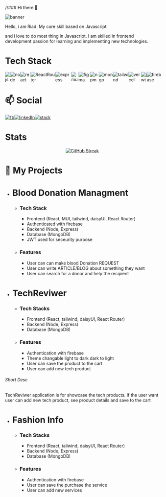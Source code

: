 //### Hi there 👋

![banner](https://e1.pxfuel.com/desktop-wallpaper/1016/49/desktop-wallpaper-react-nodejs-express-mongodb-mern-stack.jpg)

<p>Hello, i am Riad. My core skill based on Javascript</p>
<p>and i love to do most thing in Javascript. I am skilled in frontend development passion for learning and implementing new technologies.</p>




# Tech Stack

<div style="display: flex; align-items: center;">
    <img src="https://camo.githubusercontent.com/06b0ed212bf5bae6c044ba0b4a708f97ca82a23e38b089dfc4f97ba239a35cc8/68747470733a2f2f696d672e736869656c64732e696f2f62616467652f6a6176617363726970742d2532333332333333302e7376673f7374796c653d666c61742d737175617265266c6f676f3d6a617661736372697074266c6f676f436f6c6f723d253233463744463145" alt="js" />
    <img src="https://camo.githubusercontent.com/42a32ecea43cd55fb22eff6bf7f57e81daa812a9af55207a31e5ae5634f4a5cf/68747470733a2f2f696d672e736869656c64732e696f2f62616467652f6e6f64652e6a732d3644413535463f7374796c653d666c61742d737175617265266c6f676f3d6e6f64652e6a73266c6f676f436f6c6f723d7768697465" alt="node" />
    <img src="https://camo.githubusercontent.com/bb8234ccdc6a848e502ae7a684390e40b58a11e5789058c36e78a6c72c86e2e8/68747470733a2f2f696d672e736869656c64732e696f2f62616467652f72656163742d2532333230323332612e7376673f7374796c653d666c61742d737175617265266c6f676f3d7265616374266c6f676f436f6c6f723d253233363144414642" alt="react" />
    <img src="https://camo.githubusercontent.com/104e5874758745e8d32b781ce55824824cf23e6d40d0d8043c74403b8dd17a68/68747470733a2f2f696d672e736869656c64732e696f2f62616467652f52656163745f526f757465722d4341343234353f7374796c653d666c61742d737175617265266c6f676f3d72656163742d726f75746572266c6f676f436f6c6f723d7768697465" alt="ReactRouter">
    <img src="https://camo.githubusercontent.com/9341d8e20d78285ed99ce797705652a7de09a5a791cbc391cdbf20c9274b773a/68747470733a2f2f696d672e736869656c64732e696f2f62616467652f657870726573732e6a732d2532333430346435392e7376673f7374796c653d666c61742d737175617265266c6f676f3d65787072657373266c6f676f436f6c6f723d253233363144414642" alt="express">
    <img src="https://camo.githubusercontent.com/bf82db65a691198d7d118729a17254e9621aa9f8dff2061e1663032c99d23ccc/68747470733a2f2f696d672e736869656c64732e696f2f62616467652f4d55492d2532333030383143422e7376673f7374796c653d666c61742d737175617265266c6f676f3d6d6174657269616c2d7569266c6f676f436f6c6f723d7768697465" alt="mui">
    <img src="https://camo.githubusercontent.com/4bd1d587cd5a0b22d1306761ce027d88039776f5d4fc3bd3bdcd9db4254100b5/68747470733a2f2f696d672e736869656c64732e696f2f62616467652f6669676d612d2532334632344531452e7376673f7374796c653d666c61742d737175617265266c6f676f3d6669676d61266c6f676f436f6c6f723d7768697465" alt="figma">
    <img src="https://camo.githubusercontent.com/d1260d6b78234711c28c89e0d157b03b306e43c6186e8997b1bf511d0a5dbde9/68747470733a2f2f696d672e736869656c64732e696f2f62616467652f4e504d2d2532333030303030302e7376673f7374796c653d666c61742d737175617265266c6f676f3d6e706d266c6f676f436f6c6f723d7768697465" alt="npm">
    <img src="https://camo.githubusercontent.com/0cc03f7f96938ab0493d1982c1f1d06c216147b80ed1bd8b34210a7b2cb04b2d/68747470733a2f2f696d672e736869656c64732e696f2f62616467652f4d6f6e676f44422d2532333465613934622e7376673f7374796c653d666c61742d737175617265266c6f676f3d6d6f6e676f6462266c6f676f436f6c6f723d7768697465" alt="mongo">
    <img src="https://camo.githubusercontent.com/3f40d252ab4a94f5cbd3aa36a538633f1ae64a75f9444d0e0fa2b5b07f5af6eb/68747470733a2f2f696d672e736869656c64732e696f2f62616467652f7461696c77696e646373732d2532333338423241432e7376673f7374796c653d666c61742d737175617265266c6f676f3d7461696c77696e642d637373266c6f676f436f6c6f723d7768697465" alt="tailwind">
    <img src="https://camo.githubusercontent.com/535765e4c28564462629a1139e91dd336d733c17149bd6b746f1aeb68eaa5635/68747470733a2f2f696d672e736869656c64732e696f2f62616467652f76657263656c2d2532333030303030302e7376673f7374796c653d666c61742d737175617265266c6f676f3d76657263656c266c6f676f436f6c6f723d7768697465" alt="vercel">
    <img src="https://camo.githubusercontent.com/11b6e2eea768195dca90f1d37bdb17a650e6d7f2b3d2bcbe7f8daa45162c2c74/68747470733a2f2f696d672e736869656c64732e696f2f62616467652f4a57542d626c61636b3f7374796c653d666c61742d737175617265266c6f676f3d4a534f4e253230776562253230746f6b656e73" alt="jwt">
    <img src="https://camo.githubusercontent.com/6076f8ce5914fef0c0bcd8d5f3a31175e60d3ef8d2ff956dc7a1f124409a8d54/68747470733a2f2f696d672e736869656c64732e696f2f62616467652f66697265626173652d2532333033394245352e7376673f7374796c653d666c61742d737175617265266c6f676f3d6669726562617365" alt="firebase">
</div>

# 📫 Social
<div style="display: flex; align-items: center;">
    <a href="https://www.facebook.com/riad.sarkar.92?mibextid=ZbWKwL"><img src="https://camo.githubusercontent.com/6507b6af1fa0c23a32321b4594fe0f353fc56a2e6721ea67a5f51cd830c85b61/68747470733a2f2f696d672e736869656c64732e696f2f62616467652f46616365626f6f6b2d2532333138373746322e7376673f6c6f676f3d46616365626f6f6b266c6f676f436f6c6f723d7768697465" alt="fb"></a>
    <a href="https://www.linkedin.com/in/riad-sarkar-frontend-dev/"><img src="https://camo.githubusercontent.com/f17ba9730c27e5f1230325b94c8b68bbf3115d32650866f6e3d0ade68201beea/68747470733a2f2f696d672e736869656c64732e696f2f62616467652f4c696e6b6564496e2d2532333030373742352e7376673f6c6f676f3d6c696e6b6564696e266c6f676f436f6c6f723d7768697465" alt="linkedIn"></a>
    <a href="https://stackoverflow.com/users/23045824/riad-sarkar"><img src="https://camo.githubusercontent.com/7ebc5a2448e32119a01bdae64290fcf67ee83b9f2427894ca50888d342d5dd77/68747470733a2f2f696d672e736869656c64732e696f2f62616467652f2d537461636b6f766572666c6f772d4645374131363f6c6f676f3d737461636b2d6f766572666c6f77266c6f676f436f6c6f723d7768697465" alt="stack"></a>
</div>

# Stats
<p align="center">
    <a href="https://git.io/streak-stats">
        <img src="https://github-readme-streak-stats.herokuapp.com?user=riadsarkar45&theme=transparent&exclude_days=Sun%2CFri" alt="GitHub Streak" />
    </a>
</p>

# 🔭 My Projects

- # Blood Donation Managment
    - ### Tech Stack
        - Frontend (React, MUI, tailwind, daisyUI, React Router)
        - Authenticated with firebase
        - Backend (Node, Express)
        - Database (MongoDB)
        - JWT used for seceurity purpose

    - ### Features
        - User can can make blood Donation REQUEST
        - User can write ARTICLE/BLOG about something they want
        - User can search for a donor and help the recipient

- # TechReviwer
    - ### Tech Stacks
        - Frontend (React, tailwind, daisyUI, React Router)
        - Backend (Node, Express)
        - Database (MongoDB)
    - ### Features
        - Authentication with firebase
        - Theme changable light to dark dark to light
        - User can save the product to the cart
        - User can add new tech product

###### Short Desc
<p>TechReviwer application is for showcase the tech products. If the user want user can add new tech product, see product details and save to the cart</p>


- # Fashion Info
    - ### Tech Stacks
        - Frontend (React, tailwind, daisyUI, React Router)
        - Backend (Node, Express)
        - Database (MongoDB)
    - ### Features
        - Authentication with firebase
        - User can save the purchase the service
        - User can add new services




<!--
**riadsarkar45/riadsarkar45** is a ✨ _special_ ✨ repository because its `README.md` (this file) appears on your GitHub profile.

Here are some ideas to get you started:

- 🔭 I’m currently working on ...
- 🌱 I’m currently learning ...
- 👯 I’m looking to collaborate on ...
- 🤔 I’m looking for help with ...
- 💬 Ask me about ...
- 📫 How to reach me: ...
- 😄 Pronouns: ...
- ⚡ Fun fact: ...
-->

